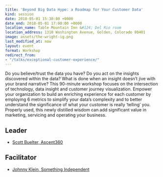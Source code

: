 ```yaml
---
title: 'Beyond Big Data Hype: a Roadmap for Your Customer Data'
kind: session
date: 2018-05-01 15:30:00 +0000
date_end: 2018-05-01 17:00:00 +0000
location_name: Table Mountain Inn &#124; Del Rio room
location_address: 1310 Washington Avenue, Golden, Colorado 80401
image: assets/the-wright-ig.png
last_modified_at: now
layout: event
format: Workshop
redirect_from:
- "/talks/exceptional-customer-experience/"
---
```

Do you believe/trust the data you have? Do you act on the insights discovered within the data? What is done when an insight doesn’t jive with your brand narrative? This 90-minute workshop focuses on the intersection of technology, data insight and customer journey visualization. Empower your organization to build an enriching experience for each customer by employing 6 metrics to simplify your data’s complexity and to better understand the significance of what your customer is really ‘telling’ you. Properly used, this newly distilled wisdom can add significant value in marketing, servicing and operating your business.

## Leader

* [Scott Buelter, Ascent360](http://www.ascent360.com/)

## Facilitator

* [Johnny Klein, Something Independent](http://www.somethingindependent.com/)